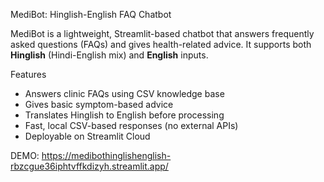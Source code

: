 MediBot: Hinglish-English FAQ Chatbot

MediBot is a lightweight, Streamlit-based chatbot that answers frequently asked questions (FAQs) and gives health-related advice. It supports both **Hinglish** (Hindi-English mix) and **English** inputs.

Features

-  Answers clinic FAQs using CSV knowledge base
-  Gives basic symptom-based advice
-  Translates Hinglish to English before processing
-  Fast, local CSV-based responses (no external APIs)
-  Deployable on Streamlit Cloud

 DEMO: https://medibothinglishenglish-rbzcgue36iphtvffkdizyh.streamlit.app/

